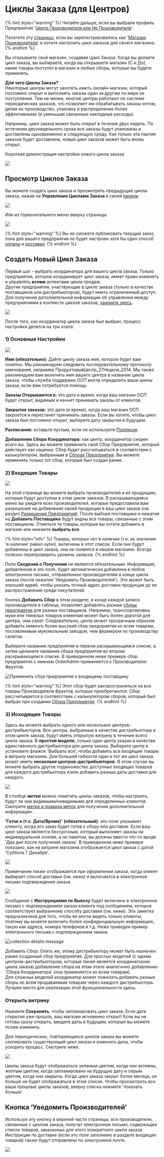 # Циклы Заказа \(для Центров\)

{% hint style="warning" %}
Читайте дальше, если вы выбрали профиль Предприятия '[Центр Производителя или Не Производителя](../../../your-quick-start-on-ofn-given-who-you-are.md#hub)'.  
  
Посетите эту [страницу](order-cycles-for-producers.md), если вы зарегистрировались как '[Магазин Производителя](../../../your-quick-start-on-ofn-given-who-you-are.md#shop)' и хотите настроить цикл заказов для своего магазина.
{% endhint %}

Вы открываете свой магазин, создавая Цикл Заказа. Когда вы делаете цикл заказа, вы выбираете, когда вы открываете магазин \(С и До\), какие товары поступят в магазин и любые сборы, которые вы будете применять.

**Для чего Циклы Заказа?**  
Некоторые центры могут захотеть иметь онлайн-магазин, который постоянно открыт и выполнять заказы один за другим по мере их поступления. Тем не менее, многие центры работают по системе периодических заказов, что позволяет им обрабатывать заказы оптом, делая их производство, упаковку и распределение более эффективными \(и уменьшая связанные накладные расходы\).

Например, цикл заказа может быть открыт в течение двух недель. По истечении двухнедельного срока все заказы будут упакованы и доставлены одновременно в следующую среду. Как только эта партия заказов будет доставлена, новый цикл заказов может быть вновь открыт.

Короткая демонстрация настройки нового цикла заказа:

![](../../../.gitbook/assets/ordercyclehub.gif)

## Просмотр Циклов Заказа

Вы можете создать цикл заказа и просмотреть предыдущие циклы заказа, нажав на **Управление Циклами Заказа** в своей [панели](../../dashboard.md).

![](../../../.gitbook/assets/ordercycledash.jpg)

Или из горизонтального меню вверху страницы.

![](../../../.gitbook/assets/ordercycle1%20%282%29.jpg)

{% hint style="warning" %}
Вы не сможете публиковать текущий заказ, пока для вашего предприятия не будет настроен хотя бы один способ [оплаты](../payment-methods.md) и [доставки](../shipping-methods.md).
{% endhint %}

## Создать Новый Цикл Заказа

Первый шаг - выбрать координатора для вашего цикла заказа. Только предприятие, которое координирует цикл заказа, имеет право изменять и управлять **всеми** аспектами цикла продаж.  
Другие предприятия, участвующие в цикле заказа \(только в качестве поставщиков или дистрибьюторов\), будут иметь ограниченный доступ.  
Для получения дополнительной информации об управлении между предприятиями в контексте циклов заказов, [нажмите здесь](permissions-in-multi-enterprise-order-cycles.md).

![](../../../.gitbook/assets/ordercycle2.jpg)

После того, как координатор цикла заказа был выбран, процесс настройки делится на три этапа:

### 1\) Основные Настройки

![](../../../.gitbook/assets/ordercycle3%20%281%29.jpg)

**Имя \(обязательно\)**: Дайте циклу заказа имя, которое будет вам понятно. Мы рекомендуем следовать последовательному протоколу именования, например ПродуктовыйЦентр\_27Неделя\_2014. Мы также рекомендуем вам включить имя вашего центра в название цикла заказа, чтобы служба поддержки ОСП могла определить ваши циклы заказа, если вам потребуется помощь.

**Заказы Открываются в:** это дата и время, когда ваш магазин ОСП будет открыт, видимым и начнет принимать заказы от клиентов.

**Закрытие заказов:** это дата \(и время\), когда ваш магазин ОСП закроется и перестанет принимать заказы. Если вы хотите, чтобы цикл заказа был постоянно открыт, выберите дату закрытия в будущем.

**Расписания:** оставьте пустым, если не используете [Подписки](../../subscriptions/).

**Добавление Сбора Координатора:** как центр, координатор скорее всего вы. Здесь вы можете применить свой Сбор Предприятия, который действует как наценка. Сбор будет рассчитываться в соответствии с калькулятором, выбранным в [Сборах Предприятия](../enterprise-fees.md). Вы можете применять только тот сбор, который был создан ранее.

### 2\) Входящие Товары

![](../../../.gitbook/assets/ordercycle4.jpg)

На этой странице вы можете выбрать производителей и их продукцию, которые будут доступны в этом цикле заказов. В раскрывающемся меню вы увидите всех производителей, которые предоставили вам разрешение на добавление своей продукции в ваш цикл заказа \(см. раздел [Разрешения Предприятия](../../enterprise-profile/enterprise-to-enterprise-permissions-e2es.md)\). После выбора поставщика и нажатия на **Добавить Поставщика** будут видны все товары, связанные с этим поставщиком. Отметьте те товары, которые вы хотите добавить в магазин или нажмите **выбрать все**.

{% hint style="info" %}
Товары, которых нет в наличии \(т.е. их значение 'в наличии' равно нулю\), включены в этот список. Если они будут добавлены в цикл заказа, они не появятся в нашем магазине. Всегда полезно перепроверить уровень запасов.
{% endhint %}

Поле **Сведения о Получении** не является обязательным. Информация, добавленная в это поле, будет автоматически добавлена в любое электронное письмо, отправленное производителям в конце цикла заказа \(после нажатия 'Уведомить Производителей'\). Это может быть хорошей идеей, чтобы указать точный адрес доставки продукции до ее распространения среди покупателей.

Кнопка **Добавить Сбор** в этом разделе, в конце каждой записи производителя в таблице, позволяет добавлять разные [сборы предприятия](../enterprise-fees.md) для разных поставщиков. Например, транспортировка муки или тяжелых товаров клиентам может быть более дорогой для центра, чем салат. Следовательно, центр может прозрачным образом добавить немного более высокий сбор предприятия ко всем товарам, поставляемым мукомольным заводом, чем фермером по производству салатов.

Выберите название предприятия в первом раскрывающемся списке, а затем щелкните название сбора предприятия во втором раскрывающемся списке. В приведенном ниже примере сбор предприятия с именем OrderAdmin применяется к Производителю Фруктов.

![&#x41F;&#x440;&#x438;&#x43C;&#x435;&#x43D;&#x438;&#x442;&#x44C; &#x441;&#x431;&#x43E;&#x440; &#x43F;&#x440;&#x435;&#x434;&#x43F;&#x440;&#x438;&#x44F;&#x442;&#x438;&#x44F; &#x43A; &#x432;&#x445;&#x43E;&#x434;&#x44F;&#x449;&#x435;&#x43C;&#x443; &#x43F;&#x43E;&#x441;&#x442;&#x430;&#x432;&#x449;&#x438;&#x43A;&#x443;](../../../.gitbook/assets/enterprise-fee.png)

{% hint style="warning" %}
Этот сбор будет распространяться на все товары Производителя Фруктов, которые приобретаются. Сбор рассчитывается в соответствии с калькулятором сборов, который был выбран при создании [Сбора Предприятия](../enterprise-fees.md).
{% endhint %}

### 3\) Исходящие Товары

Здесь вы можете выбрать одного или нескольких центров-дистрибьюторов. Все центры, выбранные в качестве дистрибьютора в этом цикле заказа, будут иметь открытую витрину в течение всего цикла заказа. В **простой модели,** только один центр  указан в качестве единственного дистрибьютора для цикла заказа. Выберите центр и установите флажок 'Выбрать все', чтобы добавить все входящие товары в витрину магазина. Для большей гибкости один и тот же цикл заказа может иметь **несколько центров-дистрибьюторов**. В этом случае вы можете выбрать другое подмножество доступных входящих товаров для каждого дистрибьютора и/или добавить разные даты доставки для каждого.

![](../../../.gitbook/assets/oc3.jpg)

В столбце **метки** можно пометить циклы заказов, чтобы настроить, будут ли они видимыми/невидимыми для определенных клиентов. Смотрите [метки и правила меток](../customer-management-and-conditional-displays-prices/tags-and-tag-rules.md) для получения дополнительной информации.

**'Готов к \(т.е. Дата/Время\)'** **\(обязательный\)**: это поле указывает клиенту, когда его заказ будет готов к сбору или доставке. Если ваш цикл заказа является бессрочным, который выполняет заказы на индивидуальной основе, а не пакетом, вы должны ввести что-то вроде 'Два дня после получения заказа'. В приведенном ниже примере показано, как на витрине магазина отображается цикл заказа с датой 'Суббота 7 Декабря'.

![](../../../.gitbook/assets/readyfor.jpg)

Примечание также отображается при оформлении заказа, когда клиент выбирает способ доставки \(см. ниже\) и включается в электронное письмо подтверждения заказа.

![](../../../.gitbook/assets/readyfor2.jpg)

Сообщение с **Инструкциями по Вывозу** будет включено в электронное письмо с подтверждением заказа клиента под сообщением, которое соответствует выбранному способу доставки \(см. ниже\). Эта заметка предназначена для того, чтобы ее могли видеть только клиенты, поэтому вы можете включить более конфиденциальную информацию, такую как адреса, номера телефонов и т.д. Ниже приведен пример электронного письма с подтверждением заказа.

![collection details message](../../../.gitbook/assets/collection-details.png)

Добавить Сбор: Опять же, этому дистрибьютору может быть назначен ранее созданный сбор предприятия. Для простых моделей \(с одним центром-дистрибьютором, который также является координатором цикла заказа\) добавление сбора на этом этапе аналогично добавлению 'Сбора Координатора' \(она применяется ко всем товарам\).   
Для сложных моделей координатор может пожелать добавить разные сборы ко всем продаваемым товарам через каждого дистрибьютора. Лучшее место для реализации этой функциональности здесь.

### Открыть витрину

Нажмите **Сохранить**, чтобы запланировать цикл заказа. Если дата открытия уже прошла, ваш магазин мгновенно открыт! Если вы не готовы сразу открыть, введите даты в будущем, которые вы можете позже изменить.

Для периодических, повторяющихся циклов заказа вы можете скопировать существующий цикл заказа и изменить даты, чтобы ускорить процесс. Смотрите ниже.

![](../../../.gitbook/assets/occpy.jpg)

Циклы заказа будут отображаться зеленым цветом, когда они активны, желтым цветом, когда запланировано на будущую дату и серым цветом, когда они закрыты. Когда цикл заказа закрыт более месяца, он больше не будет отображаться в этом списке. Чтобы просмотреть все ваши прошлые циклы заказов,  вверху списка нажмите 'показать больше'.

## **Кнопка ‘Уведомить Производителей’**

Используя эту кнопку в верхней части страницы, все производители, связанные с циклом заказа, получат электронное письмо, содержащее список товаров, заказанных для этого конкретного цикла заказа. Инструкции по доставке \(если это поле заполнено в разделе входящих товаров\) также будут отправлены по электронной почте.

![](../../../.gitbook/assets/notifyproducers.jpg)

